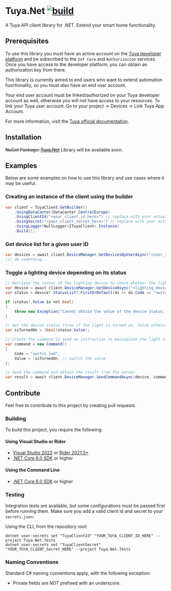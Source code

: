 # Tuya.Net [![build](https://github.com/thatbrainiac/Tuya.Net/workflows/build/badge.svg)](https://github.com/thatbrainiac/Tuya.Net/actions)
A Tuya API client library for .NET. Extend your smart home functionality.

## Prerequisites

To use this library you must have an active account on the [Tuya developer platform](https://iot.tuya.com/) and be subscribed to the `IoT Core` and `Authorizaiton` services. Once you have access to the developer platform, you can obtain an authorization key from there.

This library is currently aimed to end users who want to extend automation functionality, so you must also have an end user account.

Your end user account must be linked/authorized on your Tuya developer account as well, otherwise you will not have access to your resources. To link your Tuya user account: Go to your project -> Devices -> Link Tuya App Account.

For more information, visit the [Tuya official documentation](https://developer.tuya.com/en/docs/iot/link-devices?id=Ka471nu1sfmkl#title-6-Link%20Tuya%20app%20account).

## Installation

~~NuGet Package: [Tuya.Net]()~~ Library will be available soon.

## Examples

Below are some examples on how to use this library and use cases where it may be useful.

### Creating an instance of the client using the builder
```csharp
var client = TuyaClient.GetBuilder()
    .UsingDataCenter(DataCenter.CentralEurope)
    .UsingClientId("<your_client_id_here>") // replace with your actual client id
    .UsingSecret("<your_client_secret_here>") // replace with your actual client secret
    .UsingLogger(NullLogger<ITuyaClient>.Instance)
    .Build();
```

### Get device list for a given user ID

```csharp
var devices = await client.DeviceManager.GetDevicesByUserAsync("<user_id_here>")); // replace with the actual end-user id that is linked to your Tuya developer account.
/// do something..
```

### Toggle a lighting device depending on its status
```csharp
// Retrieve the status of the lighting device to check whether the light is turned on or off.
var device = await client.DeviceManager.GetDeviceAsync("<lighting_device_id_here>"); // replace with your actual lighting device id
var status = device?.StatusList?.FirstOrDefault(ds => ds.Code == "switch_led");

if (status?.Value is not bool)
{
    throw new Exception("Cannot obtain the value of the device status, the switch_led status did not return bool as expected.");
}

// Get the device status (true if the light is turned on, false otherwise)
var isTurnedOn = (bool)status.Value!;

// Create the command to send an instruction to maniuplate the light status
var command = new Command()
{
    Code = "switch_led",
    Value = !isTurnedOn, // switch the value
};

// Send the command and obtain the result from the server.
var result = await client.DeviceManager.SendCommandAsync(device, command); // returns true if the command was executed successfully, false otherwise.
```

## Contribute

Feel free to contribute to this project by creating pull requests.

### Building

To build this project, you require the following:

#### Using Visual Studio or Rider
- [Visual Studio 2022](https://visualstudio.microsoft.com/vs/) or [Rider 2021.3+](https://www.jetbrains.com/rider/)
- [.NET Core 6.0 SDK](https://dotnet.microsoft.com/en-us/download) or higher

#### Using the Command Line

- [.NET Core 6.0 SDK](https://dotnet.microsoft.com/en-us/download) or higher

### Testing

Integration tests are available, but some configurations must be passed first before running them. Make sure you add a valid client id and secret to your `secrets.json`:

Using the CLI, from the repository root:
```
dotnet user-secrets set "TuyaClientId" "YOUR_TUYA_CLIENT_ID_HERE" --project Tuya.Net.Tests
dotnet user-secrets set "TuyaClientSecret" "YOUR_TUYA_CLIENT_Secret_HERE" --project Tuya.Net.Tests
```

### Naming Conventions

Standard C# naming conventions apply, with the following exception:
- Private fields are _NOT_ prefixed with an underscore.

